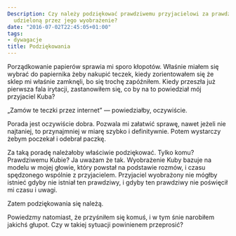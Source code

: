 ```yaml
---
Description: Czy należy podziękować prawdziwemu przyjacielowi za prawdziwą poradę
  udzieloną przez jego wyobrażenie?
date: "2016-07-02T22:45:05+01:00"
tags:
- dywagacje
title: Podziękowania
---
```


Porządkowanie papierów sprawia mi sporo kłopotów. Właśnie miałem się wybrać do
papiernika żeby nakupić teczek, kiedy zorientowałem się że sklep mi właśnie
zamknęli, bo się trochę zapóźniłem. Kiedy przeszła już pierwsza fala irytacji,
zastanowiłem się, co by na to powiedział mój przyjaciel Kuba?

<!--more-->

„Zamów te teczki przez internet” &mdash; powiedziałby, oczywiście.

<!--
_(Później dodałby bardzo szybko: „skonsultuj się z lekarzem lub farmaceutą”.)_
-->

Porada jest oczywiście dobra. Pozwala mi załatwić sprawę, nawet jeżeli nie
najtaniej, to przynajmniej w miarę szybko i&nbsp;definitywnie. Potem wystarczy żebym
poczekał i odebrał paczkę.

Za taką poradę należałoby właściwie podziękować. Tylko komu? Prawdziwemu Kubie?
Ja uważam że tak.  Wyobrażenie Kuby bazuje na modelu w mojej głowie, który
powstał na podstawie rozmów, i czasu spędzonego wspólnie z przyjacielem.
Przyjaciel wyobrażony nie mógłby istnieć gdyby nie istniał ten prawdziwy,
i gdyby ten prawdziwy nie poświęcił mi czasu i uwagi.

Zatem podziękowania się należą.

Powiedzmy natomiast, że przyśniłem się komuś, i w tym śnie narobiłem jakichś
głupot. Czy w takiej sytuacji powinienem przeprosić?
